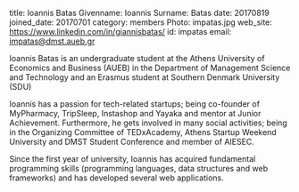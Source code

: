 title: Ioannis Batas
Givenname: Ioannis
Surname: Batas
date: 20170819
joined_date: 20170701
category: members
Photo: impatas.jpg
web_site: https://www.linkedin.com/in/giannisbatas/
id: impatas
email: impatas@dmst.aueb.gr

<p>
Ioannis Batas is an undergraduate student at the Athens University of Economics and Business (AUEB) in the Department of Management Science and Technology and an Erasmus student at Southern Denmark University (SDU)
</p>
<p>
Ioannis has a passion for tech-related startups; being co-founder of MyPharmacy, TripSleep, Instashop and Yayaka and mentor at Junior Achievement. Furthermore, he gets involved in many social activities; being in the Organizing Committee of TEDxAcademy, Athens Startup Weekend University and DMST Student Conference and member of AIESEC.
</p>
<p>
Since the first year of university, Ioannis has acquired fundamental programming skills (programming languages, data structures and web frameworks) and has developed several web applications.
</p>
